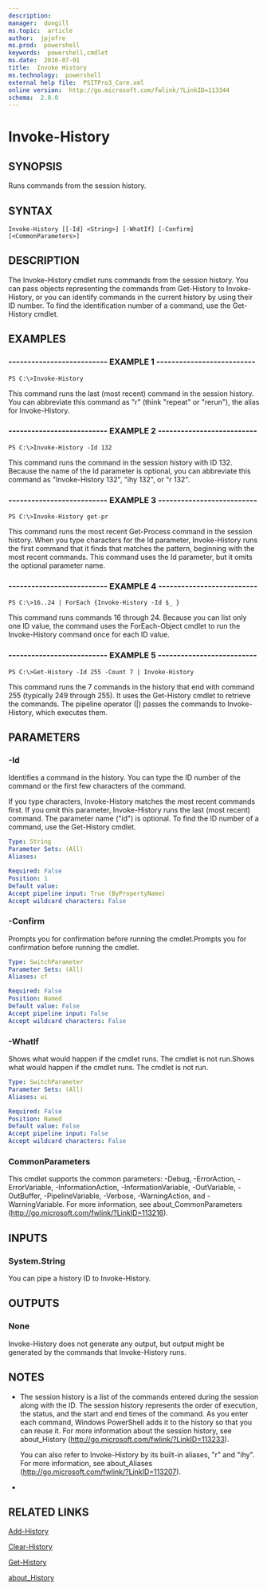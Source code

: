 ```yaml
---
description:  
manager:  dongill
ms.topic:  article
author:  jpjofre
ms.prod:  powershell
keywords:  powershell,cmdlet
ms.date:  2016-07-01
title:  Invoke History
ms.technology:  powershell
external help file:  PSITPro3_Core.xml
online version:  http://go.microsoft.com/fwlink/?LinkID=113344
schema:  2.0.0
---
```



# Invoke-History
## SYNOPSIS
Runs commands from the session history.
## SYNTAX

```
Invoke-History [[-Id] <String>] [-WhatIf] [-Confirm] [<CommonParameters>]
```

## DESCRIPTION
The Invoke-History cmdlet runs commands from the session history.
You can pass objects representing the commands from Get-History to Invoke-History, or you can identify commands in the current history by using their ID number.
To find the identification number of a command, use the Get-History cmdlet.
## EXAMPLES

### -------------------------- EXAMPLE 1 --------------------------
```
PS C:\>Invoke-History
```

This command runs the last (most recent) command in the session history.
You can abbreviate this command as "r" (think "repeat" or "rerun"), the alias for Invoke-History.
### -------------------------- EXAMPLE 2 --------------------------
```
PS C:\>Invoke-History -Id 132
```

This command runs the command in the session history with ID 132.
Because the name of the Id parameter is optional, you can abbreviate this command as "Invoke-History 132", "ihy 132", or "r 132".
### -------------------------- EXAMPLE 3 --------------------------
```
PS C:\>Invoke-History get-pr
```

This command runs the most recent Get-Process command in the session history.
When you type characters for the Id parameter, Invoke-History runs the first command that it finds that matches the pattern, beginning with the most recent commands.
This command uses the Id parameter, but it omits the optional parameter name.
### -------------------------- EXAMPLE 4 --------------------------
```
PS C:\>16..24 | ForEach {Invoke-History -Id $_ }
```

This command runs commands 16 through 24.
Because you can list only one ID value, the command uses the ForEach-Object cmdlet to run the Invoke-History command once for each ID value.
### -------------------------- EXAMPLE 5 --------------------------
```
PS C:\>Get-History -Id 255 -Count 7 | Invoke-History
```

This command runs the 7 commands in the history that end with command 255 (typically 249 through 255).
It uses the Get-History cmdlet to retrieve the commands.
The pipeline operator (|) passes the commands to Invoke-History, which executes them.
## PARAMETERS

### -Id
Identifies a command in the history.
You can type the ID number of the command or the first few characters of the command.

If you type characters, Invoke-History matches the most recent commands first.
If you omit this parameter, Invoke-History runs the last (most recent) command.
The parameter name ("id") is optional.
To find the ID number of a command, use the Get-History cmdlet.

```yaml
Type: String
Parameter Sets: (All)
Aliases: 

Required: False
Position: 1
Default value: 
Accept pipeline input: True (ByPropertyName)
Accept wildcard characters: False
```

### -Confirm
Prompts you for confirmation before running the cmdlet.Prompts you for confirmation before running the cmdlet.

```yaml
Type: SwitchParameter
Parameter Sets: (All)
Aliases: cf

Required: False
Position: Named
Default value: False
Accept pipeline input: False
Accept wildcard characters: False
```

### -WhatIf
Shows what would happen if the cmdlet runs.
The cmdlet is not run.Shows what would happen if the cmdlet runs.
The cmdlet is not run.

```yaml
Type: SwitchParameter
Parameter Sets: (All)
Aliases: wi

Required: False
Position: Named
Default value: False
Accept pipeline input: False
Accept wildcard characters: False
```

### CommonParameters
This cmdlet supports the common parameters: -Debug, -ErrorAction, -ErrorVariable, -InformationAction, -InformationVariable, -OutVariable, -OutBuffer, -PipelineVariable, -Verbose, -WarningAction, and -WarningVariable. For more information, see about_CommonParameters (http://go.microsoft.com/fwlink/?LinkID=113216).
## INPUTS

### System.String
You can pipe a history ID to Invoke-History.
## OUTPUTS

### None
Invoke-History does not generate any output, but output might be generated by the commands that Invoke-History runs.
## NOTES
* The session history is a list of the commands entered during the session along with the ID. The session history represents the order of execution, the status, and the start and end times of the command. As you enter each command, Windows PowerShell adds it to the history so that you can reuse it.  For more information about the session history, see about_History (http://go.microsoft.com/fwlink/?LinkID=113233).

  You can also refer to Invoke-History by its built-in aliases, "r" and "ihy".
For more information, see about_Aliases (http://go.microsoft.com/fwlink/?LinkID=113207).

*
## RELATED LINKS

[Add-History](Add-History.md)

[Clear-History](Clear-History.md)

[Get-History](Get-History.md)

[about_History](../About/about_History.md)

